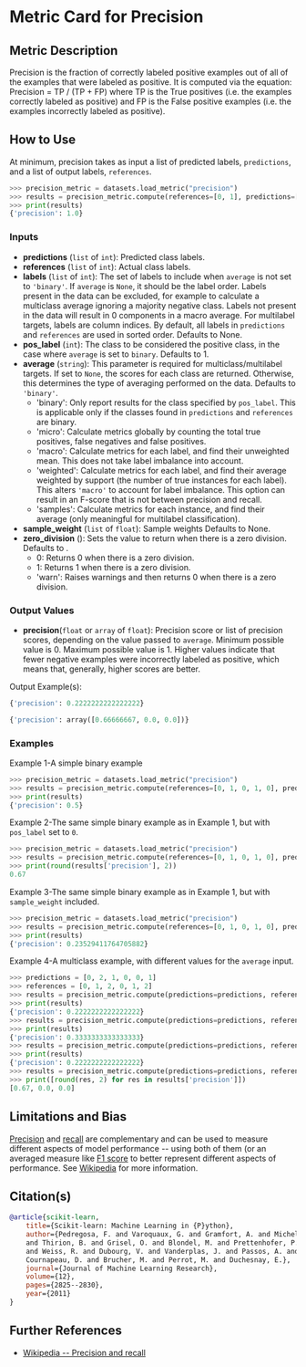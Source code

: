 # Metric Card for Precision


## Metric Description

Precision is the fraction of correctly labeled positive examples out of all of the examples that were labeled as positive. It is computed via the equation:
Precision = TP / (TP + FP)
where TP is the True positives (i.e. the examples correctly labeled as positive) and FP is the False positive examples (i.e. the examples incorrectly labeled as positive).


## How to Use

At minimum, precision takes as input a list of predicted labels, `predictions`, and a list of output labels, `references`.

```python
>>> precision_metric = datasets.load_metric("precision")
>>> results = precision_metric.compute(references=[0, 1], predictions=[0, 1])
>>> print(results)
{'precision': 1.0}
```


### Inputs
- **predictions** (`list` of `int`): Predicted class labels.
- **references** (`list` of `int`): Actual class labels.
- **labels** (`list` of `int`): The set of labels to include when `average` is not set to `'binary'`. If `average` is `None`, it should be the label order. Labels present in the data can be excluded, for example to calculate a multiclass average ignoring a majority negative class. Labels not present in the data will result in 0 components in a macro average. For multilabel targets, labels are column indices. By default, all labels in `predictions` and `references` are used in sorted order. Defaults to None.
- **pos_label** (`int`): The class to be considered the positive class, in the case where `average` is set to `binary`. Defaults to 1.
- **average** (`string`): This parameter is required for multiclass/multilabel targets. If set to `None`, the scores for each class are returned. Otherwise, this determines the type of averaging performed on the data. Defaults to `'binary'`.
    - 'binary': Only report results for the class specified by `pos_label`. This is applicable only if the classes found in `predictions` and `references` are binary.
    - 'micro': Calculate metrics globally by counting the total true positives, false negatives and false positives.
    - 'macro': Calculate metrics for each label, and find their unweighted mean. This does not take label imbalance into account.
    - 'weighted': Calculate metrics for each label, and find their average weighted by support (the number of true instances for each label). This alters `'macro'` to account for label imbalance. This option can result in an F-score that is not between precision and recall.
    - 'samples': Calculate metrics for each instance, and find their average (only meaningful for multilabel classification).
- **sample_weight** (`list` of `float`): Sample weights Defaults to None.
- **zero_division** (): Sets the value to return when there is a zero division. Defaults to .
    - 0: Returns 0 when there is a zero division.
    - 1: Returns 1 when there is a zero division.
    - 'warn': Raises warnings and then returns 0 when there is a zero division.


### Output Values
- **precision**(`float` or `array` of `float`): Precision score or list of precision scores, depending on the value passed to `average`. Minimum possible value is 0. Maximum possible value is 1. Higher values indicate that fewer negative examples were incorrectly labeled as positive, which means that, generally, higher scores are better.

Output Example(s):
```python
{'precision': 0.2222222222222222}
```
```python
{'precision': array([0.66666667, 0.0, 0.0])}
```

### Examples

Example 1-A simple binary example
```python
>>> precision_metric = datasets.load_metric("precision")
>>> results = precision_metric.compute(references=[0, 1, 0, 1, 0], predictions=[0, 0, 1, 1, 0])
>>> print(results)
{'precision': 0.5}
```

Example 2-The same simple binary example as in Example 1, but with `pos_label` set to `0`.
```python
>>> precision_metric = datasets.load_metric("precision")
>>> results = precision_metric.compute(references=[0, 1, 0, 1, 0], predictions=[0, 0, 1, 1, 0], pos_label=0)
>>> print(round(results['precision'], 2))
0.67
```

Example 3-The same simple binary example as in Example 1, but with `sample_weight` included.
```python
>>> precision_metric = datasets.load_metric("precision")
>>> results = precision_metric.compute(references=[0, 1, 0, 1, 0], predictions=[0, 0, 1, 1, 0], sample_weight=[0.9, 0.5, 3.9, 1.2, 0.3])
>>> print(results)
{'precision': 0.23529411764705882}
```

Example 4-A multiclass example, with different values for the `average` input.
```python
>>> predictions = [0, 2, 1, 0, 0, 1]
>>> references = [0, 1, 2, 0, 1, 2]
>>> results = precision_metric.compute(predictions=predictions, references=references, average='macro')
>>> print(results)
{'precision': 0.2222222222222222}
>>> results = precision_metric.compute(predictions=predictions, references=references, average='micro')
>>> print(results)
{'precision': 0.3333333333333333}
>>> results = precision_metric.compute(predictions=predictions, references=references, average='weighted')
>>> print(results)
{'precision': 0.2222222222222222}
>>> results = precision_metric.compute(predictions=predictions, references=references, average=None)
>>> print([round(res, 2) for res in results['precision']])
[0.67, 0.0, 0.0]
```


## Limitations and Bias

[Precision](https://huggingface.co/metrics/precision) and [recall](https://huggingface.co/metrics/recall) are complementary and can be used to measure different aspects of model performance -- using both of them (or an averaged measure like [F1 score](https://huggingface.co/metrics/F1) to better represent different aspects of performance. See [Wikipedia](https://en.wikipedia.org/wiki/Precision_and_recall) for more information.

## Citation(s)
```bibtex
@article{scikit-learn,
    title={Scikit-learn: Machine Learning in {P}ython},
    author={Pedregosa, F. and Varoquaux, G. and Gramfort, A. and Michel, V.
    and Thirion, B. and Grisel, O. and Blondel, M. and Prettenhofer, P.
    and Weiss, R. and Dubourg, V. and Vanderplas, J. and Passos, A. and
    Cournapeau, D. and Brucher, M. and Perrot, M. and Duchesnay, E.},
    journal={Journal of Machine Learning Research},
    volume={12},
    pages={2825--2830},
    year={2011}
}
```


## Further References
- [Wikipedia -- Precision and recall](https://en.wikipedia.org/wiki/Precision_and_recall)